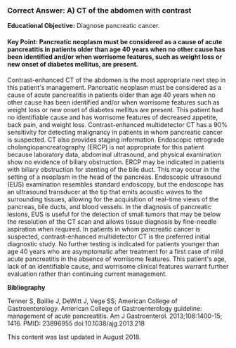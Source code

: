 
### Correct Answer: A) CT of the abdomen with contrast 

**Educational Objective:** Diagnose pancreatic cancer.

#### **Key Point:** Pancreatic neoplasm must be considered as a cause of acute pancreatitis in patients older than age 40 years when no other cause has been identified and/or when worrisome features, such as weight loss or new onset of diabetes mellitus, are present.

Contrast-enhanced CT of the abdomen is the most appropriate next step in this patient's management. Pancreatic neoplasm must be considered as a cause of acute pancreatitis in patients older than age 40 years when no other cause has been identified and/or when worrisome features such as weight loss or new onset of diabetes mellitus are present. This patient had no identifiable cause and has worrisome features of decreased appetite, back pain, and weight loss. Contrast-enhanced multidetector CT has a 90% sensitivity for detecting malignancy in patients in whom pancreatic cancer is suspected. CT also provides staging information.
Endoscopic retrograde cholangiopancreatography (ERCP) is not appropriate for this patient because laboratory data, abdominal ultrasound, and physical examination show no evidence of biliary obstruction. ERCP may be indicated in patients with biliary obstruction for stenting of the bile duct. This may occur in the setting of a neoplasm in the head of the pancreas.
Endoscopic ultrasound (EUS) examination resembles standard endoscopy, but the endoscope has an ultrasound transducer at the tip that emits acoustic waves to the surrounding tissues, allowing for the acquisition of real-time views of the pancreas, bile ducts, and blood vessels. In the diagnosis of pancreatic lesions, EUS is useful for the detection of small tumors that may be below the resolution of the CT scan and allows tissue diagnosis by fine-needle aspiration when required. In patients in whom pancreatic cancer is suspected, contrast-enhanced multidetector CT is the preferred initial diagnostic study.
No further testing is indicated for patients younger than age 40 years who are asymptomatic after treatment for a first case of mild acute pancreatitis in the absence of worrisome features. This patient's age, lack of an identifiable cause, and worrisome clinical features warrant further evaluation rather than continuing current management.

**Bibliography**

Tenner S, Baillie J, DeWitt J, Vege SS; American College of Gastroenterology. American College of Gastroenterology guideline: management of acute pancreatitis. Am J Gastroenterol. 2013;108:1400-15; 1416. PMID: 23896955 doi:10.1038/ajg.2013.218

This content was last updated in August 2018.